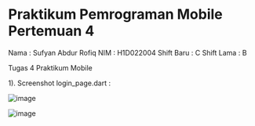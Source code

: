 # Praktikum Pemrograman Mobile Pertemuan 4

Nama    : Sufyan Abdur Rofiq
NIM     : H1D022004
Shift Baru  : C
Shift Lama  : B

Tugas 4 Praktikum Mobile

1). Screenshot login_page.dart :

![image](https://github.com/user-attachments/assets/026218ad-5560-45f3-b6b9-77cc331528d3)

![image](https://github.com/user-attachments/assets/135c2c7c-b7f0-49a4-8265-7d04f0f8de63)

